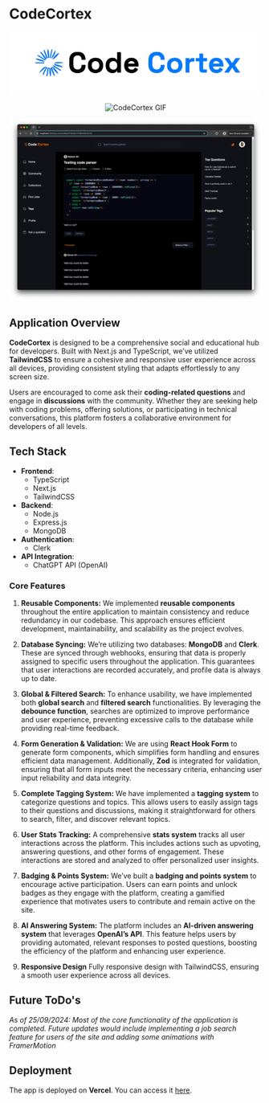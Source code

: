 

# CodeCortex

<p align="center">
  <img src="./public/assets/images/logo.png" alt="CodeCortex Logo" />
</p>

<p align="center">
  <img src="https://s11.gifyu.com/images/SA4dp.gif" alt="CodeCortex GIF" />
</p>

![CodeCortex Preview](./public/assets/images/preview.png)

## Application Overview

**CodeCortex** is designed to be a comprehensive social and educational hub for developers. Built with Next.js and TypeScript, we’ve utilized **TailwindCSS** to ensure a cohesive and responsive user experience across all devices, providing consistent styling that adapts effortlessly to any screen size.

Users are encouraged to come ask their **coding-related questions** and engage in **discussions** with the community. Whether they are seeking help with coding problems, offering solutions, or participating in technical conversations, this platform fosters a collaborative environment for developers of all levels.

## Tech Stack

- **Frontend**: 
  - TypeScript
  - Next.js
  - TailwindCSS
- **Backend**:
  - Node.js
  - Express.js 
  - MongoDB
- **Authentication**: 
  - Clerk
- **API Integration**:
  - ChatGPT API (OpenAI)

### Core Features

1. **Reusable Components:**
   We implemented **reusable components** throughout the entire application to maintain consistency and reduce redundancy in our codebase. This approach ensures efficient development, maintainability, and scalability as the project evolves.

2. **Database Syncing:**
   We’re utilizing two databases: **MongoDB** and **Clerk**. These are synced through webhooks, ensuring that data is properly assigned to specific users throughout the application. This guarantees that user interactions are recorded accurately, and profile data is always up to date.

3. **Global & Filtered Search:**
   To enhance usability, we have implemented both **global search** and **filtered search** functionalities. By leveraging the **debounce function**, searches are optimized to improve performance and user experience, preventing excessive calls to the database while providing real-time feedback.

4. **Form Generation & Validation:**
   We are using **React Hook Form** to generate form components, which simplifies form handling and ensures efficient data management. Additionally, **Zod** is integrated for validation, ensuring that all form inputs meet the necessary criteria, enhancing user input reliability and data integrity.

5. **Complete Tagging System:**
   We have implemented a **tagging system** to categorize questions and topics. This allows users to easily assign tags to their questions and discussions, making it straightforward for others to search, filter, and discover relevant topics.

6. **User Stats Tracking:**
   A comprehensive **stats system** tracks all user interactions across the platform. This includes actions such as upvoting, answering questions, and other forms of engagement. These interactions are stored and analyzed to offer personalized user insights.

7. **Badging & Points System:**
   We’ve built a **badging and points system** to encourage active participation. Users can earn points and unlock badges as they engage with the platform, creating a gamified experience that motivates users to contribute and remain active on the site.

9. **AI Answering System:**
   The platform includes an **AI-driven answering system** that leverages **OpenAI’s API**. This feature helps users by providing automated, relevant responses to posted questions, boosting the efficiency of the platform and enhancing user experience.

10. **Responsive Design** 
   Fully responsive design with TailwindCSS, ensuring a smooth user experience across all devices.

## Future ToDo's 

*As of 25/09/2024: Most of the core functionality of the application is completed. Future updates would include implementing a job search feature for users of the site and adding some animations with FramerMotion*


## Deployment

The app is deployed on **Vercel**. You can access it [here](codecortex-kappa.vercel.app).


